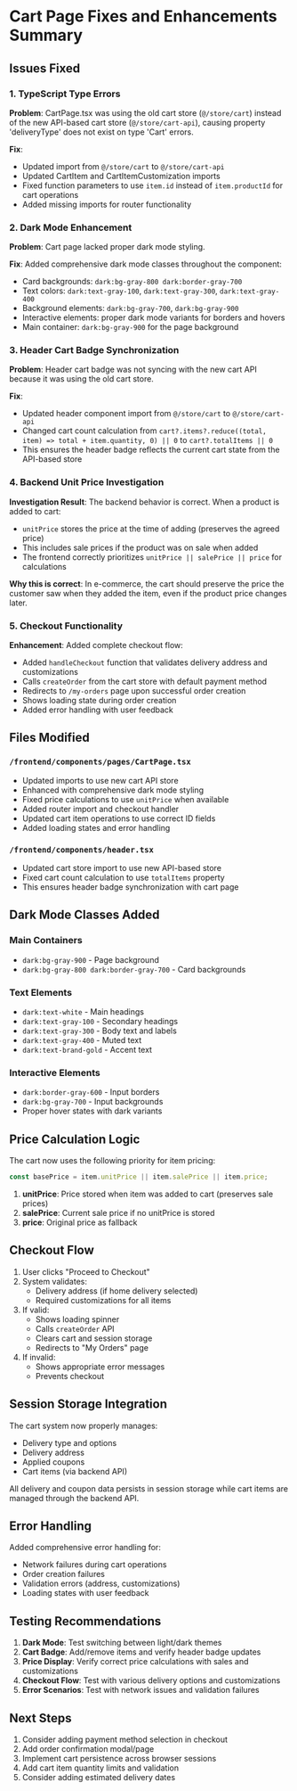 # Cart Page Fixes and Enhancements Summary

## Issues Fixed

### 1. TypeScript Type Errors
**Problem**: CartPage.tsx was using the old cart store (`@/store/cart`) instead of the new API-based cart store (`@/store/cart-api`), causing property 'deliveryType' does not exist on type 'Cart' errors.

**Fix**:
- Updated import from `@/store/cart` to `@/store/cart-api`
- Updated CartItem and CartItemCustomization imports
- Fixed function parameters to use `item.id` instead of `item.productId` for cart operations
- Added missing imports for router functionality

### 2. Dark Mode Enhancement
**Problem**: Cart page lacked proper dark mode styling.

**Fix**: Added comprehensive dark mode classes throughout the component:
- Card backgrounds: `dark:bg-gray-800 dark:border-gray-700`
- Text colors: `dark:text-gray-100`, `dark:text-gray-300`, `dark:text-gray-400`
- Background elements: `dark:bg-gray-700`, `dark:bg-gray-900`
- Interactive elements: proper dark mode variants for borders and hovers
- Main container: `dark:bg-gray-900` for the page background

### 3. Header Cart Badge Synchronization
**Problem**: Header cart badge was not syncing with the new cart API because it was using the old cart store.

**Fix**:
- Updated header component import from `@/store/cart` to `@/store/cart-api`
- Changed cart count calculation from `cart?.items?.reduce((total, item) => total + item.quantity, 0) || 0` to `cart?.totalItems || 0`
- This ensures the header badge reflects the current cart state from the API-based store

### 4. Backend Unit Price Investigation
**Investigation Result**: The backend behavior is correct. When a product is added to cart:
- `unitPrice` stores the price at the time of adding (preserves the agreed price)
- This includes sale prices if the product was on sale when added
- The frontend correctly prioritizes `unitPrice || salePrice || price` for calculations

**Why this is correct**: In e-commerce, the cart should preserve the price the customer saw when they added the item, even if the product price changes later.

### 5. Checkout Functionality
**Enhancement**: Added complete checkout flow:
- Added `handleCheckout` function that validates delivery address and customizations
- Calls `createOrder` from the cart store with default payment method
- Redirects to `/my-orders` page upon successful order creation
- Shows loading state during order creation
- Added error handling with user feedback

## Files Modified

### `/frontend/components/pages/CartPage.tsx`
- Updated imports to use new cart API store
- Enhanced with comprehensive dark mode styling
- Fixed price calculations to use `unitPrice` when available
- Added router import and checkout handler
- Updated cart item operations to use correct ID fields
- Added loading states and error handling

### `/frontend/components/header.tsx`
- Updated cart store import to use new API-based store
- Fixed cart count calculation to use `totalItems` property
- This ensures header badge synchronization with cart page

## Dark Mode Classes Added

### Main Containers
- `dark:bg-gray-900` - Page background
- `dark:bg-gray-800 dark:border-gray-700` - Card backgrounds

### Text Elements
- `dark:text-white` - Main headings
- `dark:text-gray-100` - Secondary headings
- `dark:text-gray-300` - Body text and labels
- `dark:text-gray-400` - Muted text
- `dark:text-brand-gold` - Accent text

### Interactive Elements
- `dark:border-gray-600` - Input borders
- `dark:bg-gray-700` - Input backgrounds
- Proper hover states with dark variants

## Price Calculation Logic

The cart now uses the following priority for item pricing:
```typescript
const basePrice = item.unitPrice || item.salePrice || item.price;
```

1. **unitPrice**: Price stored when item was added to cart (preserves sale prices)
2. **salePrice**: Current sale price if no unitPrice is stored
3. **price**: Original price as fallback

## Checkout Flow

1. User clicks "Proceed to Checkout"
2. System validates:
   - Delivery address (if home delivery selected)
   - Required customizations for all items
3. If valid:
   - Shows loading spinner
   - Calls `createOrder` API
   - Clears cart and session storage
   - Redirects to "My Orders" page
4. If invalid:
   - Shows appropriate error messages
   - Prevents checkout

## Session Storage Integration

The cart system now properly manages:
- Delivery type and options
- Delivery address
- Applied coupons
- Cart items (via backend API)

All delivery and coupon data persists in session storage while cart items are managed through the backend API.

## Error Handling

Added comprehensive error handling for:
- Network failures during cart operations
- Order creation failures
- Validation errors (address, customizations)
- Loading states with user feedback

## Testing Recommendations

1. **Dark Mode**: Test switching between light/dark themes
2. **Cart Badge**: Add/remove items and verify header badge updates
3. **Price Display**: Verify correct price calculations with sales and customizations
4. **Checkout Flow**: Test with various delivery options and customizations
5. **Error Scenarios**: Test with network issues and validation failures

## Next Steps

1. Consider adding payment method selection in checkout
2. Add order confirmation modal/page
3. Implement cart persistence across browser sessions
4. Add cart item quantity limits and validation
5. Consider adding estimated delivery dates
